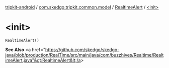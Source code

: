 [tripkit-android](../../index.md) / [com.skedgo.tripkit.common.model](../index.md) / [RealtimeAlert](index.md) / [&lt;init&gt;](./-init-.md)

# &lt;init&gt;

`RealtimeAlert()`

**See Also**
&lt;a href="https://github.com/skedgo/skedgo-java/blob/production/RealTime/src/main/java/com/buzzhives/Realtime/RealtimeAlert.java"&gt;RealtimeAlert&lt;/a&gt;

